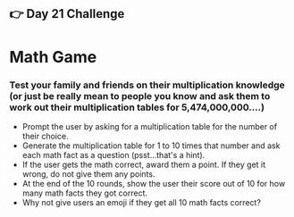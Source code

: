 ## 👉 Day 21 Challenge
# Math Game
### Test your family and friends on their multiplication knowledge (or just be really mean to people you know and ask them to work out their multiplication tables for 5,474,000,000....)

- Prompt the user by asking for a multiplication table for the number of their choice.
- Generate the multiplication table for 1 to 10 times that number and ask each math fact as a question (psst...that's a hint).
- If the user gets the math correct, award them a point. If they get it wrong, do not give them any points.
- At the end of the 10 rounds, show the user their score out of 10 for how many math facts they got correct.
- Why not give users an emoji if they get all 10 math facts correct?